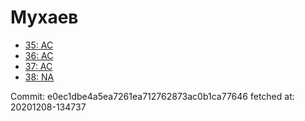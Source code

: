 # Мухаев
- [35: AC](35.md)
- [36: AC](36.md)
- [37: AC](37.md)
- [38: NA](38.md)

Commit: e0ec1dbe4a5ea7261ea712762873ac0b1ca77646
 fetched at: 20201208-134737
